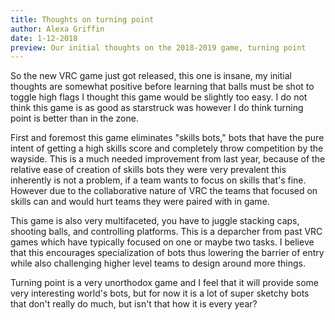 ```yaml
---
title: Thoughts on turning point
author: Alexa Griffin
date: 1-12-2018
preview: Our initial thoughts on the 2018-2019 game, turning point
---
```


So the new VRC game just got released, this one is insane, my initial thoughts are somewhat positive before learning that balls must be shot to toggle high flags I thought this game would be slightly too easy. I do not think this game is as good as starstruck was however I do think turning point is better than in the zone.

First and foremost this game eliminates "skills bots," bots that have the pure intent of getting a high skills score and completely throw competition by the wayside. This is a much needed improvement from last year, because of the relative ease of creation of skills bots they were very prevalent this inherently is not a problem, if a team wants to focus on skills that's fine. However due to the collaborative nature of VRC the teams that focused on skills can and would hurt teams they were paired with in game.

This game is also very multifaceted, you have to juggle stacking caps, shooting balls, and controlling platforms. This is a deparcher from past VRC games which have typically focused on one or maybe two tasks. I believe that this encourages specialization of bots thus lowering the barrier of entry while also challenging higher level teams to design around more things.

Turning point is a very unorthodox game and I feel that it will provide some very interesting world's bots, but for now it is a lot of super sketchy bots that don't really do much, but isn't that how it is every year?
